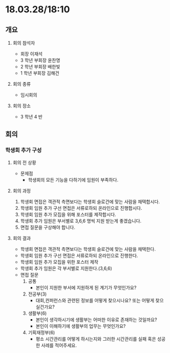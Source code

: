 # 18.03.28/18:10

## 개요

1.  회의 참석자

    -   회장 이재석
    -   3 학년 부회장 윤찬명
    -   2 학년 부회장 배한빛
    -   1 학년 부회장 김해건

1.  회의 종류

    -   임시회의

1.  회의 장소

    -   3 학년 4 반

## 회의

### 학생회 추가 구성

1.  회의 전 상황

    -   문제점
        -   학생회의 모든 기능을 다하기에 임원이 부족하다.

1.  회의 과정

    1.  학생회 면접은 객관적 측면보다는 학생회 슬로건에 맞는 사람을 채택합시다.
    1.  학생회 임원 추가 구선 면접은 서류로하되 온라인으로 진행합시다.
    1.  학생회 임원 추가 모집을 위해 포스터를 제작합시다.
    1.  학생회 추가 임원은 부서별로 3,6,6 명씩 지원 받는게 좋겠습니다.
    1.  면접 질문을 구상해야 합니다.

1.  회의 결과
    -   학생회 면접은 객관적 측면보다는 학생회 슬로건에 맞는 사람을 채택한다.
    -   학생회 임원 추가 구선 면접은 서류로하되 온라인으로 진행한다.
    -   학생회 임원 추가 모집을 위한 포스터 제작
    -   학생회 추가 임원은 각 부서별로 지원한다.(3,6,6)
    -   면접 질문
        1.  공통
            -   본인이 지원한 부서에 지원하게 된 계기가 무엇인가요?
        1.  전공부(3)
            -   대회,컨퍼런스와 관련된 정보를 어떻게 찾으시나요? 또는 어떻게 찾으실건가요?
        1.  생활부(6)
            -   본인이 생각하시기에 생활부는 어떠한 이유로 존재하는 것일까요?
            -   본인이 이해하기에 생활부의 업무는 무엇인가요?
        1.  기획재정부(6)
            -   평소 시간관리를 어떻게 하시는지와 그러한 시간관리를 실패 혹은 성공한 사레를 적어주세요.
